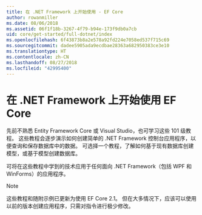 ```yaml
---
title: 在 .NET Framework 上开始使用 - EF Core
author: rowanmiller
ms.date: 08/06/2018
ms.assetid: 06f1f18b-3267-4f79-b94e-173f9db0a7cb
uid: core/get-started/full-dotnet/index
ms.openlocfilehash: 6f43873b8a2e578a92fd224e7058ed537f715c69
ms.sourcegitcommit: dadee5905ada9ecdbae28363a682950383ce3e10
ms.translationtype: HT
ms.contentlocale: zh-CN
ms.lasthandoff: 08/27/2018
ms.locfileid: "42995400"
---
```

# <a name="getting-started-with-ef-core-on-net-framework"></a>在 .NET Framework 上开始使用 EF Core

先前不熟悉 Entity Framework Core 或 Visual Studio，也可学习这些 101 级教程。 这些教程会逐步演示如何创建简单的 .NET Framework 控制台应用程序，以便查询和保存数据库中的数据。 可选择一个教程，了解如何基于现有数据库创建模型，或基于模型创建数据库。

可将在这些教程中学到的技术应用于任何面向 .NET Framework（包括 WPF 和 WinForms）的应用程序。

> [!NOTE]  
> 这些教程和随附示例已更新为使用 EF Core 2.1。 但在大多情况下，应该可以使用以前的版本创建应用程序，只需对指令进行极少修改。
